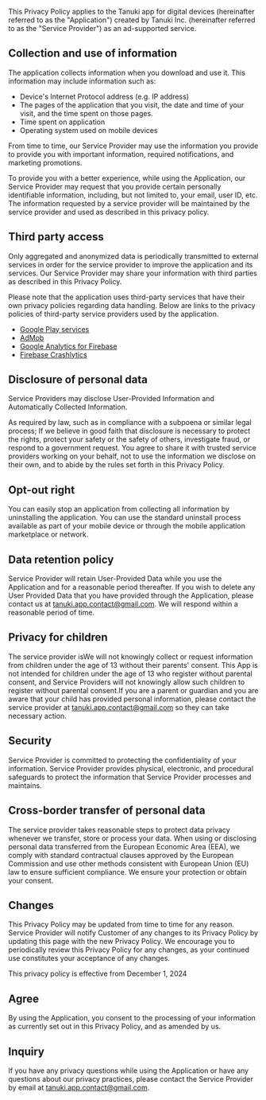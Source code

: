 This Privacy Policy applies to the Tanuki app for digital devices (hereinafter referred to as the "Application") created by Tanuki Inc. (hereinafter referred to as the "Service Provider") as an ad-supported service.

## Collection and use of information

The application collects information when you download and use it. This information may include information such as:

- Device's Internet Protocol address (e.g. IP address)
- The pages of the application that you visit, the date and time of your visit, and the time spent on those pages.
- Time spent on application
- Operating system used on mobile devices

From time to time, our Service Provider may use the information you provide to provide you with important information, required notifications, and marketing promotions.

To provide you with a better experience, while using the Application, our Service Provider may request that you provide certain personally identifiable information, including, but not limited to, your email, user ID, etc. The information requested by a service provider will be maintained by the service provider and used as described in this privacy policy.


## Third party access

Only aggregated and anonymized data is periodically transmitted to external services in order for the service provider to improve the application and its services. Our Service Provider may share your information with third parties as described in this Privacy Policy.

Please note that the application uses third-party services that have their own privacy policies regarding data handling. Below are links to the privacy policies of third-party service providers used by the application.

- [Google Play services](https://policies.google.com/privacy)
- [AdMob](https://support.google.com/admob/answer/6128543)
- [Google Analytics for Firebase](https://firebase.google.com/support/privacy)
- [Firebase Crashlytics](https://firebase.google.com/support/privacy)


## Disclosure of personal data

Service Providers may disclose User-Provided Information and Automatically Collected Information.

As required by law, such as in compliance with a subpoena or similar legal process;
If we believe in good faith that disclosure is necessary to protect the rights, protect your safety or the safety of others, investigate fraud, or respond to a government request.
You agree to share it with trusted service providers working on your behalf, not to use the information we disclose on their own, and to abide by the rules set forth in this Privacy Policy.


## Opt-out right

You can easily stop an application from collecting all information by uninstalling the application. You can use the standard uninstall process available as part of your mobile device or through the mobile application marketplace or network.


## Data retention policy

Service Provider will retain User-Provided Data while you use the Application and for a reasonable period thereafter. If you wish to delete any User Provided Data that you have provided through the Application, please contact us at tanuki.app.contact@gmail.com. We will respond within a reasonable period of time.


## Privacy for children

The service provider isWe will not knowingly collect or request information from children under the age of 13 without their parents' consent. This App is not intended for children under the age of 13 who register without parental consent, and Service Providers will not knowingly allow such children to register without parental consent.If you are a parent or guardian and you are aware that your child has provided personal information, please contact the service provider at tanuki.app.contact@gmail.com so they can take necessary action.


## Security

Service Provider is committed to protecting the confidentiality of your information. Service Provider provides physical, electronic, and procedural safeguards to protect the information that Service Provider processes and maintains.


## Cross-border transfer of personal data

The service provider takes reasonable steps to protect data privacy whenever we transfer, store or process your data. When using or disclosing personal data transferred from the European Economic Area (EEA), we comply with standard contractual clauses approved by the European Commission and use other methods consistent with European Union (EU) law to ensure sufficient compliance. We ensure your protection or obtain your consent.


## Changes

This Privacy Policy may be updated from time to time for any reason. Service Provider will notify Customer of any changes to its Privacy Policy by updating this page with the new Privacy Policy. We encourage you to periodically review this Privacy Policy for any changes, as your continued use constitutes your acceptance of any changes.


This privacy policy is effective from December 1, 2024


## Agree

By using the Application, you consent to the processing of your information as currently set out in this Privacy Policy, and as amended by us.


## Inquiry

If you have any privacy questions while using the Application or have any questions about our privacy practices, please contact the Service Provider by email at tanuki.app.contact@gmail.com.

